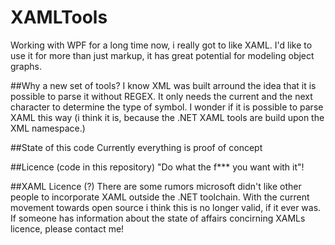 # XAMLTools

Working with WPF for a long time now, i really got to like XAML. I'd like to use it for more than just markup, it has great potential for modeling object graphs.

##Why a new set of tools?
I know XML was built arround the idea that it is possible to parse it without REGEX. It only needs the current and the next character to determine the type of symbol. I wonder if it is possible to parse XAML this way (i think it is, because the .NET XAML tools are build upon the XML namespace.)

##State of this code
Currently everything is proof of concept

##Licence (code in this repository)
"Do what the f*** you want with it"!

##XAML Licence (?)
There are some rumors microsoft didn't like other people to incorporate XAML outside the .NET toolchain. With the current movement towards open source i think this is no longer valid, if it ever was. If someone has information about the state of affairs concirning XAMLs licence, please contact me!
